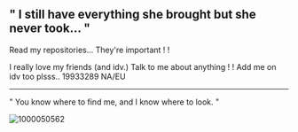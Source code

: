 " I still have everything she brought but she never took... "
----
Read my repositories... They're important ! !

I really love my friends (and idv.)
Talk to me about anything ! ! Add me on idv too plsss.. 
19933289 NA/EU 

----
" You know where to find me, and I know where to look. "

![1000050562](https://github.com/Shinji-lkari/Shinji-lkari/assets/155784380/c42745e1-008a-4367-b9de-ac29b7188c50)

